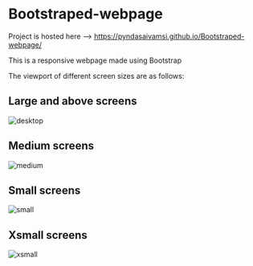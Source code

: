 # Bootstraped-webpage

Project is hosted here --> https://pyndasaivamsi.github.io/Bootstraped-webpage/

This is a responsive webpage made using Bootstrap

The viewport of different screen sizes are as follows:
## Large and above screens
![desktop](https://user-images.githubusercontent.com/97884235/177115320-4b471065-1f15-4299-924d-6acc5b617da0.png)

## Medium screens
![medium](https://user-images.githubusercontent.com/97884235/177115367-5839b16b-5b37-494a-8ff0-075e5ea6bf36.png)

## Small screens
![small](https://user-images.githubusercontent.com/97884235/177115458-bc078d7d-65f5-4d30-9793-b6fca14e2b9c.png)

## Xsmall screens
![xsmall](https://user-images.githubusercontent.com/97884235/177115563-01bbe79c-3b0f-48c4-8fde-1fc6aea1fc48.png)


